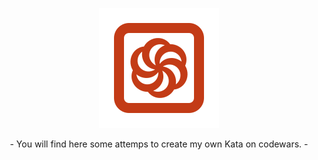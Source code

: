 <p align="center">
<img src="docs/logocodewars.png" /></p>

<p align="center">- You will find here some attemps to create my own Kata on codewars. - </p>

